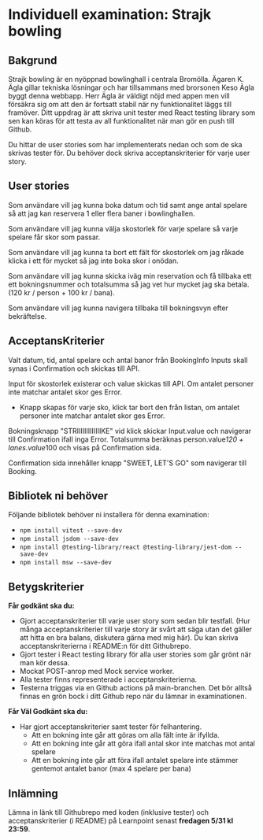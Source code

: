 # Individuell examination: Strajk bowling

## Bakgrund

Strajk bowling är en nyöppnad bowlinghall i centrala Bromölla. Ägaren K. Ägla gillar tekniska lösningar och har tillsammans med brorsonen Keso Ägla byggt denna webbapp.
Herr Ägla är väldigt nöjd med appen men vill försäkra sig om att den är fortsatt stabil när ny funktionalitet läggs till framöver. Ditt uppdrag är att skriva unit tester med React testing library som sen kan köras för att testa av all funktionalitet när man gör en push till Github.

Du hittar de user stories som har implementerats nedan och som de ska skrivas tester för. Du behöver dock skriva acceptanskriterier för varje user story.

## User stories

Som användare vill jag kunna boka datum och tid samt ange antal spelare så att jag kan reservera 1 eller flera baner i bowlinghallen.

Som användare vill jag kunna välja skostorlek för varje spelare så varje spelare får skor som passar.

Som användare vill jag kunna ta bort ett fält för skostorlek om jag råkade klicka i ett för mycket så jag inte boka skor i onödan.

Som användare vill jag kunna skicka iväg min reservation och få tillbaka ett ett bokningsnummer och totalsumma så jag vet hur mycket jag ska betala. (120 kr / person + 100 kr / bana).

Som användare vill jag kunna navigera tillbaka till bokningsvyn efter bekräftelse.

## AcceptansKriterier

Valt datum, tid, antal spelare och antal banor från BookingInfo Inputs skall synas i Confirmation och skickas till API.

Input för skostorlek existerar och value skickas till API.
Om antalet personer inte matchar antalet skor ges Error.

- Knapp skapas för varje sko, klick tar bort den från listan, om antalet personer inte matchar antalet skor ges Error.

Bokningsknapp "STRIIIIIIIIIIIIIKE" vid klick skickar Input.value och navigerar till Confirmation ifall inga Error. 
Totalsumma beräknas person.value*120 + lanes.value*100 och visas på Confirmation sida.

Confirmation sida innehåller knapp "SWEET, LET'S GO" som navigerar till Booking.

## Bibliotek ni behöver

Följande bibliotek behöver ni installera för denna examination:

- `npm install vitest --save-dev`
- `npm install jsdom --save-dev`
- `npm install @testing-library/react @testing-library/jest-dom --save-dev`
- `npm install msw --save-dev`

## Betygskriterier

**Får godkänt ska du:**

- Gjort acceptanskriterier till varje user story som sedan blir testfall. (Hur många acceptanskriterier till varje story är svårt att säga utan det gäller att hitta en bra balans, diskutera gärna med mig här). Du kan skriva acceptanskriterierna i README:n för ditt Githubrepo.
- Gjort tester i React testing library för alla user stories som går grönt när man kör dessa.
- Mockat POST-anrop med Mock service worker.
- Alla tester finns representerade i acceptanskriterierna.
- Testerna triggas via en Github actions på main-branchen. Det bör alltså finnas en grön bock i ditt Github repo när du lämnar in examinationen.

**Får Väl Godkänt ska du:**

- Har gjort acceptanskriterier samt tester för felhantering.
  *  Att en bokning inte går att göras om alla fält inte är ifyllda.
  *  Att en bokning inte går att göra ifall antal skor inte matchas mot antal spelare
  *  Att en bokning inte går att föra ifall antalet spelare inte stämmer gentemot antalet banor (max 4 spelare per bana)
    

## Inlämning

Lämna in länk till Githubrepo med koden (inklusive tester) och acceptanskriterier (i README) på Learnpoint senast **fredagen 5/31 kl 23:59**.
